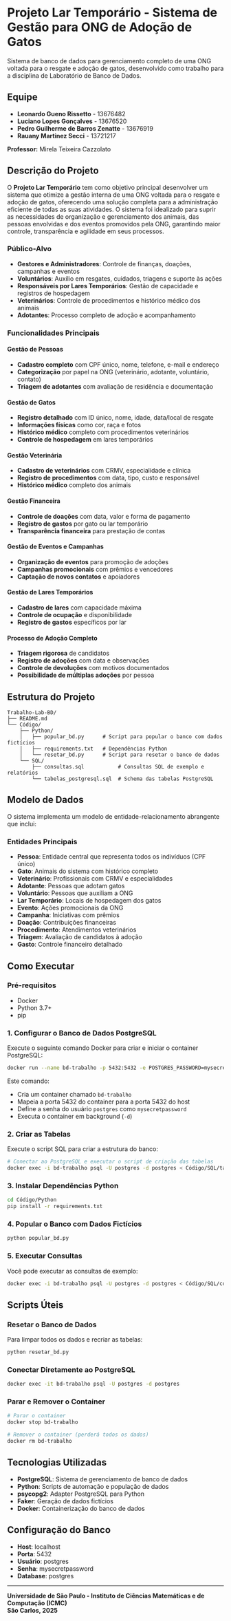 # Projeto Lar Temporário - Sistema de Gestão para ONG de Adoção de Gatos

Sistema de banco de dados para gerenciamento completo de uma ONG voltada para o resgate e adoção de gatos, desenvolvido como trabalho para a disciplina de Laboratório de Banco de Dados.

## Equipe

- **Leonardo Gueno Rissetto** - 13676482
- **Luciano Lopes Gonçalves** - 13676520
- **Pedro Guilherme de Barros Zenatte** - 13676919
- **Rauany Martinez Secci** - 13721217

**Professor:** Mirela Teixeira Cazzolato

## Descrição do Projeto

O **Projeto Lar Temporário** tem como objetivo principal desenvolver um sistema que otimize a gestão interna de uma ONG voltada para o resgate e adoção de gatos, oferecendo uma solução completa para a administração eficiente de todas as suas atividades. O sistema foi idealizado para suprir as necessidades de organização e gerenciamento dos animais, das pessoas envolvidas e dos eventos promovidos pela ONG, garantindo maior controle, transparência e agilidade em seus processos.

### Público-Alvo

- **Gestores e Administradores**: Controle de finanças, doações, campanhas e eventos
- **Voluntários**: Auxílio em resgates, cuidados, triagens e suporte às ações
- **Responsáveis por Lares Temporários**: Gestão de capacidade e registros de hospedagem
- **Veterinários**: Controle de procedimentos e histórico médico dos animais
- **Adotantes**: Processo completo de adoção e acompanhamento

### Funcionalidades Principais

#### Gestão de Pessoas
- **Cadastro completo** com CPF único, nome, telefone, e-mail e endereço
- **Categorização** por papel na ONG (veterinário, adotante, voluntário, contato)
- **Triagem de adotantes** com avaliação de residência e documentação

#### Gestão de Gatos
- **Registro detalhado** com ID único, nome, idade, data/local de resgate
- **Informações físicas** como cor, raça e fotos
- **Histórico médico** completo com procedimentos veterinários
- **Controle de hospedagem** em lares temporários

#### Gestão Veterinária
- **Cadastro de veterinários** com CRMV, especialidade e clínica
- **Registro de procedimentos** com data, tipo, custo e responsável
- **Histórico médico** completo dos animais

#### Gestão Financeira
- **Controle de doações** com data, valor e forma de pagamento
- **Registro de gastos** por gato ou lar temporário
- **Transparência financeira** para prestação de contas

#### Gestão de Eventos e Campanhas
- **Organização de eventos** para promoção de adoções
- **Campanhas promocionais** com prêmios e vencedores
- **Captação de novos contatos** e apoiadores

#### Gestão de Lares Temporários
- **Cadastro de lares** com capacidade máxima
- **Controle de ocupação** e disponibilidade
- **Registro de gastos** específicos por lar

#### Processo de Adoção Completo
- **Triagem rigorosa** de candidatos
- **Registro de adoções** com data e observações
- **Controle de devoluções** com motivos documentados
- **Possibilidade de múltiplas adoções** por pessoa

## Estrutura do Projeto

```
Trabalho-Lab-BD/
├── README.md
└── Código/
    ├── Python/
    │   ├── popular_bd.py      # Script para popular o banco com dados fictícios
    │   ├── requirements.txt   # Dependências Python
    │   └── resetar_bd.py      # Script para resetar o banco de dados
    └── SQL/
        ├── consultas.sql           # Consultas SQL de exemplo e relatórios
        └── tabelas_postgresql.sql  # Schema das tabelas PostgreSQL
```

## Modelo de Dados

O sistema implementa um modelo de entidade-relacionamento abrangente que inclui:

### Entidades Principais

- **Pessoa**: Entidade central que representa todos os indivíduos (CPF único)
- **Gato**: Animais do sistema com histórico completo
- **Veterinário**: Profissionais com CRMV e especialidades
- **Adotante**: Pessoas que adotam gatos
- **Voluntário**: Pessoas que auxiliam a ONG
- **Lar Temporário**: Locais de hospedagem dos gatos
- **Evento**: Ações promocionais da ONG
- **Campanha**: Iniciativas com prêmios
- **Doação**: Contribuições financeiras
- **Procedimento**: Atendimentos veterinários
- **Triagem**: Avaliação de candidatos à adoção
- **Gasto**: Controle financeiro detalhado

## Como Executar

### Pré-requisitos

- Docker
- Python 3.7+
- pip

### 1. Configurar o Banco de Dados PostgreSQL

Execute o seguinte comando Docker para criar e iniciar o container PostgreSQL:

```bash
docker run --name bd-trabalho -p 5432:5432 -e POSTGRES_PASSWORD=mysecretpassword -d postgres
```

Este comando:
- Cria um container chamado `bd-trabalho`
- Mapeia a porta 5432 do container para a porta 5432 do host
- Define a senha do usuário `postgres` como `mysecretpassword`
- Executa o container em background (`-d`)

### 2. Criar as Tabelas

Execute o script SQL para criar a estrutura do banco:

```bash
# Conectar ao PostgreSQL e executar o script de criação das tabelas
docker exec -i bd-trabalho psql -U postgres -d postgres < Código/SQL/tabelas_postgresql.sql
```

### 3. Instalar Dependências Python

```bash
cd Código/Python
pip install -r requirements.txt
```

### 4. Popular o Banco com Dados Fictícios

```bash
python popular_bd.py
```

### 5. Executar Consultas

Você pode executar as consultas de exemplo:

```bash
docker exec -i bd-trabalho psql -U postgres -d postgres < Código/SQL/consultas.sql
```

## Scripts Úteis

### Resetar o Banco de Dados

Para limpar todos os dados e recriar as tabelas:

```bash
python resetar_bd.py
```

### Conectar Diretamente ao PostgreSQL

```bash
docker exec -it bd-trabalho psql -U postgres -d postgres
```

### Parar e Remover o Container

```bash
# Parar o container
docker stop bd-trabalho

# Remover o container (perderá todos os dados)
docker rm bd-trabalho
```

## Tecnologias Utilizadas

- **PostgreSQL**: Sistema de gerenciamento de banco de dados
- **Python**: Scripts de automação e população de dados
- **psycopg2**: Adapter PostgreSQL para Python
- **Faker**: Geração de dados fictícios
- **Docker**: Containerização do banco de dados

## Configuração do Banco

- **Host**: localhost
- **Porta**: 5432
- **Usuário**: postgres
- **Senha**: mysecretpassword
- **Database**: postgres

---

**Universidade de São Paulo - Instituto de Ciências Matemáticas e de Computação (ICMC)**  
**São Carlos, 2025**